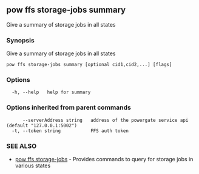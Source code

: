 ## pow ffs storage-jobs summary

Give a summary of storage jobs in all states

### Synopsis

Give a summary of storage jobs in all states

```
pow ffs storage-jobs summary [optional cid1,cid2,...] [flags]
```

### Options

```
  -h, --help   help for summary
```

### Options inherited from parent commands

```
      --serverAddress string   address of the powergate service api (default "127.0.0.1:5002")
  -t, --token string           FFS auth token
```

### SEE ALSO

* [pow ffs storage-jobs](pow_ffs_storage-jobs.md)	 - Provides commands to query for storage jobs in various states


